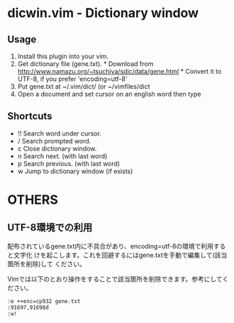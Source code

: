 # dicwin.vim - Dictionary window

## Usage

  1. Install this plugin into your vim.
  2. Get dictionary file (gene.txt).
    * Download from http://www.namazu.org/~tsuchiya/sdic/data/gene.html
    * Convert it to UTF-8, if you prefer 'encoding=utf-8'
  3. Put gene.txt at ~/.vim/dict/ (or ~/vimfiles/dict
  4. Open a document and set cursor on an english word then type <C-k><C-k>

## Shortcuts

  * !<C-k>!<C-k>  Search word under cursor.
  * <C-k>/      Search prompted word.
  * <C-k>c      Close dictionary window.
  * <C-k>n      Search next. (with last word)
  * <C-k>p      Search previous. (with last word)
  * <C-k>w      Jump to dictionary window (if exists)

# OTHERS

## UTF-8環境での利用

配布されているgene.txt内に不具合があり、encoding=utf-8の環境で利用すると文字化
けを起こします。これを回避するにはgene.txtを手動で編集して(該当箇所を削除)して
ください。

Vimでは以下のとおり操作をすることで該当箇所を削除できます。参考にしてください。

```
:e ++enc=cp932 gene.txt
:91697,91698d
:w!
```

<!-- vim:set ts=8 sts=2 sw=2 tw=0 et: -->
